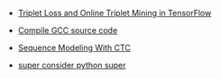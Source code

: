 
- [Triplet Loss and Online Triplet Mining in TensorFlow](https://omoindrot.github.io/triplet-loss#batch-hard-strategy)

- [Compile GCC source code](https://blog.csdn.net/qq_36573282/article/details/79762028)

- [Sequence Modeling With CTC](https://distill.pub/2017/ctc/)

- [super consider python super](https://rhettinger.wordpress.com/2011/05/26/super-considered-super/)
